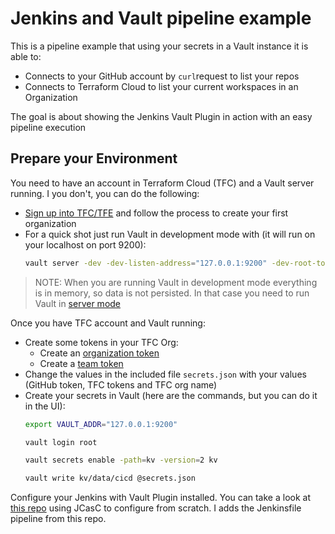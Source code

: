 # Jenkins and Vault pipeline example

This is a pipeline example that using your secrets in a Vault instance it is able to:
* Connects to your GitHub account by `curl`request to list your repos
* Connects to Terraform Cloud to list your current workspaces in an Organization

The goal is about showing the Jenkins Vault Plugin in action with an easy pipeline execution

## Prepare your Environment

You need to have an account in Terraform Cloud (TFC) and a Vault server running. I you don't, you can do the following:
* [Sign up into TFC/TFE](https://app.terraform.io/signup) and follow the process to create your first organization
* For a quick shot just run Vault in development mode with (it will run on your localhost on port 9200):
  ```bash
  vault server -dev -dev-listen-address="127.0.0.1:9200" -dev-root-token-id="root"
  ```
> NOTE: When you are running Vault in development mode everything is in memory, so data is not persisted. In that case you need to run Vault in [server mode](https://learn.hashicorp.com/tutorials/vault/getting-started-deploy)


Once you have TFC account and Vault running:

* Create some tokens in your TFC Org:
  - Create an [organization token](https://www.terraform.io/docs/cloud/users-teams-organizations/api-tokens.html#organization-api-tokens)
  - Create a [team token](https://www.terraform.io/docs/cloud/users-teams-organizations/api-tokens.html#team-api-tokens)
* Change the values in the included file `secrets.json` with your values (GitHub token, TFC tokens and TFC org name)
* Create your secrets in Vault (here are the commands, but you can do it in the UI):
  ```bash
  export VAULT_ADDR="127.0.0.1:9200"
  ```
  ```bash
  vault login root
  ```
  ```bash
  vault secrets enable -path=kv -version=2 kv
  ```
  ```bash
  vault write kv/data/cicd @secrets.json
  ```

Configure your Jenkins with Vault Plugin installed. You can take a look at [this repo]() using JCasC to configure from scratch. I adds the Jenkinsfile pipeline from this repo.
